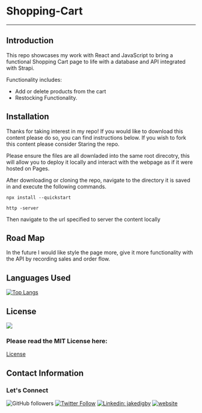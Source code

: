# Shopping-Cart
-------------

## Introduction

This repo showcases my work with React and JavaScript to bring a functional Shopping Cart page to life with a database and API integrated with Strapi.

Functionality includes:
- Add or delete products from the cart
- Restocking Functionality.

## Installation

Thanks for taking interest in my repo! If you would like to download this content please do so, you can find instructions below. If you wish to fork this content please consider Staring the repo.

Please ensure the files are all downladed into the same root direcotry, this will allow you to deploy it locally and interact with the webpage as if it were hosted on Pages.

After downloading or cloning the repo, navigate to the directory it is saved in and execute the following commands.

```npm
npx install --quickstart
```

```
http -server
```
Then navigate to the url specified to server the content locally

## Road Map

In the future I would like style the page more, give it more functionality with the API by recording sales and order flow.

## Languages Used

[![Top Langs](https://github-readme-stats.vercel.app/api/top-langs/?username=digby-j&exclude_repo=digby-j,jake-digby.github.io,eyes&layout=compact)](https://github.com/digby-j/eyes/github-readme-stats)

## License
![](https://img.shields.io/github/license/digby-j/Shoping-Cart)

### Please read the MIT License here:
[License](https://github.com/digby-j/Shoping-Cart/blob/main/LICENSE)

## Contact Information
### Let's Connect

![GitHub followers](https://img.shields.io/github/followers/digby-j?label=Follow&style=social)
[![Twitter Follow](https://img.shields.io/twitter/follow/JakeDigby?label=Follow)](https://twitter.com/intent/follow?screen_name=JakeDigby)
[![Linkedin: jakedigby](https://img.shields.io/badge/-jakedigby-blue?style=flat-square&logo=Linkedin&logoColor=white&link=https://www.linkedin.com/in/akedigby/)](https://www.linkedin.com/in/jakedigby/)
[![website](https://img.shields.io/badge/jakedigby-46a2f1.svg?&style=flat-square&logo=firefox&logoColor=white&link=https://jakedigby.com/)](https://jakedigby.com/)


